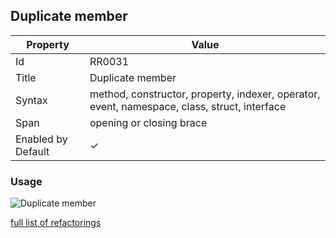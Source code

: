 ## Duplicate member

| Property           | Value                                                                                        |
| ------------------ | -------------------------------------------------------------------------------------------- |
| Id                 | RR0031                                                                                       |
| Title              | Duplicate member                                                                             |
| Syntax             | method, constructor, property, indexer, operator, event, namespace, class, struct, interface |
| Span               | opening or closing brace                                                                     |
| Enabled by Default | &#x2713;                                                                                     |

### Usage

![Duplicate member](../../images/refactorings/DuplicateMember.png)

[full list of refactorings](Refactorings.md)